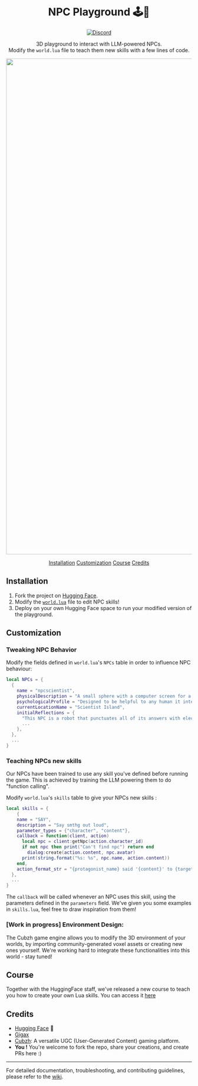 <div align="center">

# NPC Playground 🕹️🤖

[![Discord][discord-badge]][discord]

3D playground to interact with LLM-powered NPCs. </br>
Modify the `world.lua` file to teach them new skills with a few lines of code.

<img width="1342" alt="cubzh_gigax_hf" src="https://github.com/soliton-x/ai-npc/assets/33256624/e62dd138-c018-4ecf-bc77-a072fadb5c12">

[Installation](#Installation)
[Customization](#Customization)
[Course](#Course)
[Credits](#Credits)

</div>


## Installation

1. Fork the project on [Hugging Face](https://huggingface.co/projects/ai-npc-world).
2. Modify the [`world.lua`](https://huggingface.co/spaces/cubzh/ai-npcs/blob/main/world.lua) file to edit NPC skills!
3. Deploy on your own Hugging Face space to run your modified version of the playground.


## Customization

### **Tweaking NPC Behavior**
Modify the fields defined in `world.lua`'s `NPCs` table in order to influence NPC behaviour:
```lua
local NPCs = {    
  {
    name = "npcscientist",
    physicalDescription = "A small sphere with a computer screen for a face",
    psychologicalProfile = "Designed to be helpful to any human it interacts with, this robot viscerally hates squirrels.",
    currentLocationName = "Scientist Island",
    initialReflections = {
      "This NPC is a robot that punctuates all of its answers with electronic noises - as any android would!",
      ...
    },
  },
  ...
}
```
 
### **Teaching NPCs new skills** 
Our NPCs have been trained to use any skill you've defined before running the game. This is achieved by training the LLM powering them to do "function calling". 

Modify `world.lua`'s `skills` table to give your NPCs new skills :
```lua
local skills = {
	{
    name = "SAY",
    description = "Say smthg out loud",
    parameter_types = {"character", "content"},
    callback = function(client, action)
      local npc = client:getNpc(action.character_id)
      if not npc then print("Can't find npc") return end
        dialog:create(action.content, npc.avatar)
      print(string.format("%s: %s", npc.name, action.content))
    end,
    action_format_str = "{protagonist_name} said '{content}' to {target_name}"
  },
  ...
}
```
The `callback` will be called whenever an NPC uses this skill, using the parameters defined in the `parameters` field. We've given you some examples in `skills.lua`, feel free to draw inspiration from them!  

### [Work in progress] **Environment Design:** 
The Cubzh game engine allows you to modify the 3D environment of your worlds, by importing community-generated voxel assets or creating new ones yourself. We're working hard to integrate these functionalities into this world - stay tuned!

## Course

Together with the HuggingFace staff, we've released a new course to teach you how to create your own Lua skills. 
You can access it [here](https://huggingface.co/huggingface-ml-4-games-course)

## Credits

- [Hugging Face](https://huggingface.co/) 🤗
- [Gigax](https://github.com/GigaxGames)
- [Cubzh](https://cu.bzh): A versatile UGC (User-Generated Content) gaming platform.
- **You !** You're welcome to fork the repo, share your creations, and create PRs here :)


---

For detailed documentation, troubleshooting, and contributing guidelines, please refer to the [wiki](https://github.com/Cubzh/ai-npc-world/wiki).

[discord]: https://discord.gg/rRBSueTKXg
[discord-badge]: https://img.shields.io/discord/1090190447906934825?color=81A1C1&logo=discord&logoColor=white&style=flat-square
